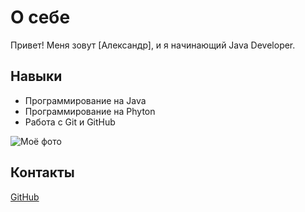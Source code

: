 # О себе

Привет! Меня зовут [Александр], и я начинающий Java Developer.

## Навыки
- Программирование на Java
- Программирование на Phyton
- Работа с Git и GitHub

![Моё фото](C:\Users\Falexcom\Downloads\in0YXf2eIa4.jpg)

## Контакты
[GitHub](https://github.com/falexcom)
